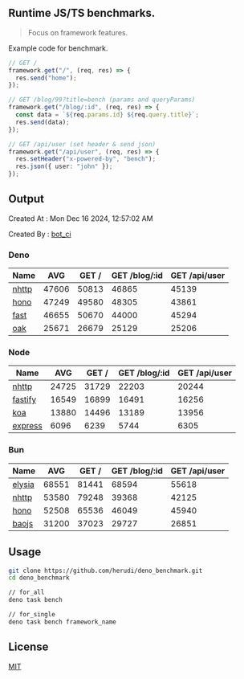 ## Runtime JS/TS benchmarks.

> Focus on framework features.

Example code for benchmark.
```ts
// GET /
framework.get("/", (req, res) => {
  res.send("home");
});

// GET /blog/99?title=bench (params and queryParams)
framework.get("/blog/:id", (req, res) => {
  const data = `${req.params.id} ${req.query.title}`;
  res.send(data);
});

// GET /api/user (set header & send json)
framework.get("/api/user", (req, res) => {
  res.setHeader("x-powered-by", "bench");
  res.json({ user: "john" });
});
```

## Output
Created At : Mon Dec 16 2024, 12:57:02 AM

Created By : [bot_ci](https://github.com/herudi/deno_benchmarks/commits?author=github-actions%5Bbot%5D)


### Deno
|Name|AVG|GET /|GET /blog/:id|GET /api/user|
|----|----|----|----|----|
|[nhttp](https://github.com/nhttp/nhttp)|47606|50813|46865|45139|
|[hono](https://github.com/honojs/hono)|47249|49580|48305|43861|
|[fast](https://github.com/danteissaias/fast)|46655|50670|44000|45294|
|[oak](https://github.com/oakserver/oak)|25671|26679|25129|25206|
  


### Node
|Name|AVG|GET /|GET /blog/:id|GET /api/user|
|----|----|----|----|----|
|[nhttp](https://github.com/nhttp/nhttp)|24725|31729|22203|20244|
|[fastify](https://github.com/fastify/fastify)|16549|16899|16491|16256|
|[koa](https://github.com/koajs/koa)|13880|14496|13189|13956|
|[express](https://github.com/expressjs/express)|6096|6239|5744|6305|
  


### Bun
|Name|AVG|GET /|GET /blog/:id|GET /api/user|
|----|----|----|----|----|
|[elysia](https://github.com/elysiajs/elysia)|68551|81441|68594|55618|
|[nhttp](https://github.com/nhttp/nhttp)|53580|79248|39368|42125|
|[hono](https://github.com/honojs/hono)|52508|65536|46049|45940|
|[baojs](https://github.com/mattreid1/baojs)|31200|37023|29727|26851|
  



## Usage

```bash
git clone https://github.com/herudi/deno_benchmark.git
cd deno_benchmark

// for_all
deno task bench

// for_single
deno task bench framework_name
```

## License

[MIT](LICENSE)

